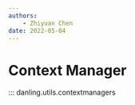 ```yaml
---
authors:
    - Zhiyuan Chen
date: 2022-05-04
---
```


# Context Manager

::: danling.utils.contextmanagers
